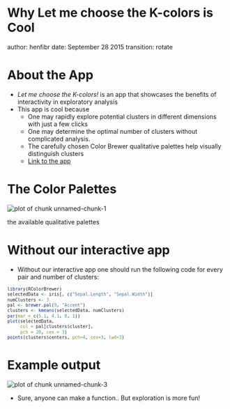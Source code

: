 Why Let me choose the K-colors is Cool
========================================================
author: henfibr
date: September 28 2015
transition: rotate

About the App
========================================================

- *Let me choose the K-colors!* is an app that showcases the benefits of interactivity in exploratory analysis
- This app is cool because
     - One may rapidly explore potential clusters in different dimensions with just a few clicks
     - One may determine the optimal number of clusters without complicated analysis.
     - The carefully chosen Color Brewer qualitative palettes help visually distinguish clusters
     - [Link to the app](https://henfiber.shinyapps.io/Developing_Data_Products)

The Color Palettes
========================================================

![plot of chunk unnamed-chunk-1](appPitch-figure/unnamed-chunk-1-1.png) 

the available qualitative palettes

Without our interactive app
========================================================

- Without our interactive app one should run the following code for every pair and number of clusters:
<small>

```r
library(RColorBrewer)
selectedData <- iris[, c("Sepal.Length", "Sepal.Width")]
numClusters <- 3
pal <- brewer.pal(9, "Accent")
clusters <- kmeans(selectedData, numClusters)
par(mar = c(5.1, 4.1, 0, 1))
plot(selectedData,
     col = pal[clusters$cluster],
     pch = 20, cex = 3)
points(clusters$centers, pch=4, cex=3, lwd=3)
```
</small>

Example output
======================

![plot of chunk unnamed-chunk-3](appPitch-figure/unnamed-chunk-3-1.png) 

- Sure, anyone can make a function.. But exploration is more fun!


